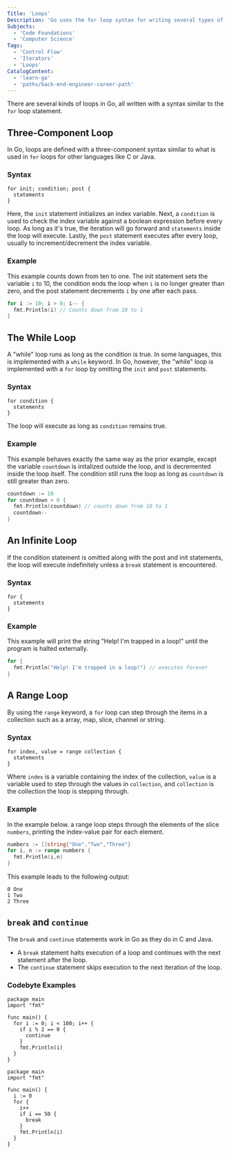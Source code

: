 ```yaml
---
Title: 'Loops'
Description: 'Go uses the for loop syntax for writing several types of loop statements.'
Subjects:
  - 'Code Foundations'
  - 'Computer Science'
Tags:
  - 'Control Flow'
  - 'Iterators'
  - 'Loops'
CatalogContent:
  - 'learn-go'
  - 'paths/back-end-engineer-career-path'
---
```


There are several kinds of loops in Go, all written with a syntax similar to the `for` loop statement.

## Three-Component Loop

In Go, loops are defined with a three-component syntax similar to what is used in `for` loops for other languages like C or Java.

### Syntax

```pseudo
for init; condition; post {
  statements
}
```

Here, the `init` statement initializes an index variable. Next, a `condition` is used to check the index variable against a boolean expression before every loop. As long as it's true, the iteration will go forward and `statements` inside the loop will execute. Lastly, the `post` statement executes after every loop, usually to increment/decrement the index variable.

### Example

This example counts down from ten to one. The init statement sets the variable `i` to 10, the condition ends the loop when `i` is no longer greater than zero, and the post statement decrements `i` by one after each pass.

```go
for i := 10; i > 0; i-- {
  fmt.Println(i) // Counts down from 10 to 1
}
```

## The While Loop

A "while" loop runs as long as the condition is true. In some languages, this is implemented with a `while` keyword. In Go, however, the "while" loop is implemented with a `for` loop by omitting the `init` and `post` statements.

### Syntax

```pseudo
for condition {
  statements
}
```

The loop will execute as long as `condition` remains true.

### Example

This example behaves exactly the same way as the prior example, except the variable `countdown` is initalized outside the loop, and is decremented inside the loop itself. The condition still runs the loop as long as `countdown` is still greater than zero.

```go
countdown := 10
for countdown > 0 {
  fmt.Println(countdown) // counts down from 10 to 1
  countdown--
}
```

## An Infinite Loop

If the condition statement is omitted along with the post and init statements, the loop will execute indefinitely unless a `break` statement is encountered.

### Syntax

```pseudo
for {
  statements
}
```

### Example

This example will print the string "Help! I'm trapped in a loop!" until the program is halted externally.

```go
for {
  fmt.Println("Help! I'm trapped in a loop!") // executes forever
}
```

## A Range Loop

By using the `range` keyword, a `for` loop can step through the items in a collection such as a array, map, slice, channel or string.

### Syntax

```pseudo
for index, value = range collection {
  statements
}
```

Where `index` is a variable containing the index of the collection, `value` is a variable used to step through the values in `collection`, and `collection` is the collection the loop is stepping through.

### Example

In the example below. a range loop steps through the elements of the slice `numbers`, printing the index-value pair for each element.

```go
numbers := []string{"One","Two","Three"}
for i, n := range numbers {
  fmt.Println(i,n)
}
```

This example leads to the following output:

```pseudo
0 One
1 Two
2 Three
```

## `break` and `continue`

The `break` and `continue` statements work in Go as they do in C and Java.

* A `break` statement halts execution of a loop and continues with the next statement after the loop.
* The `continue` statement skips execution to the next iteration of the loop.

### Codebyte Examples

```codebyte/golang
package main
import "fmt"

func main() {
  for i := 0; i < 100; i++ {
    if i % 2 == 0 {
      continue
    }
    fmt.Println(i)
  }
}
```

```codebyte/golang
package main
import "fmt"

func main() {
  i := 0
  for {
    i++
    if i == 50 {
      break
    }
    fmt.Println(i)
  }
}
```
